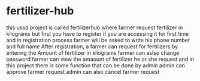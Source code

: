# fertilizer-hub
this ussd project is called fertilizerhub where farmer request fertilizer in kilograms 
but first you have to register if you are accessing it for first time 
and in registration process farmer will be asked to write his phone number
and full name 
After registration, a farmer can request for fertilizers by entering the  Amount of fertilizer in kilograms 
farmer can aslso change password 
farmer can view the amaount of fertilizer he or she request
and in this project there is some function that can be done by admin
admin can approve farmer request
admin can also cancel farmer request 
